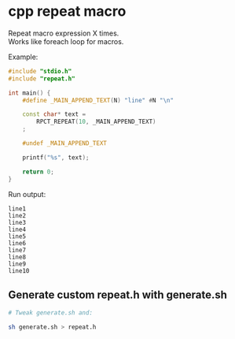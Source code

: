 # cpp repeat macro

Repeat macro expression X times.  
Works like foreach loop for macros.

Example:

```cpp
#include "stdio.h"
#include "repeat.h"

int main() {
    #define _MAIN_APPEND_TEXT(N) "line" #N "\n"

    const char* text =
        RPCT_REPEAT(10, _MAIN_APPEND_TEXT)
    ;

    #undef _MAIN_APPEND_TEXT

    printf("%s", text);

    return 0;
}
```

Run output:
```
line1
line2
line3
line4
line5
line6
line7
line8
line9
line10
```

## Generate custom repeat.h with generate.sh

```bash
# Tweak generate.sh and:

sh generate.sh > repeat.h
```

